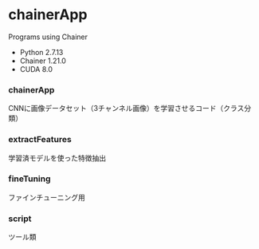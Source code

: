 # chainerApp
Programs using Chainer  
* Python 2.7.13  
* Chainer 1.21.0  
* CUDA 8.0

### chainerApp
CNNに画像データセット（3チャンネル画像）を学習させるコード（クラス分類）

### extractFeatures  
学習済モデルを使った特徴抽出

### fineTuning  
ファインチューニング用

### script  
ツール類

